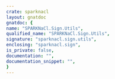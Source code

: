 ```yaml
---
crate: sparknacl
layout: gnatdoc
gnatdoc: {
name: "SPARKNaCl.Sign.Utils",
qualified_name: "SPARKNaCl.Sign.Utils",
signature: "sparknacl.sign.utils",
enclosing: "sparknacl.sign",
is_private: false,
documentation: "",
documentation_snippet: "",
}
---
```

